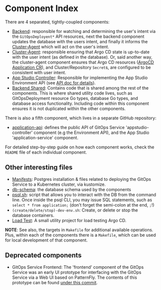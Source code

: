 # Component Index

There are 4 separated, tightly-coupled components:

- [Backend]: responsible for watching and determining the user's intent via the `GitOpsDeployent*` API resources, next the backend component updates the database with the users intent, and finally it informs the [Cluster-Agent] which will act on the user's intent.
- [Cluster-Agent]: responsible ensuring that Argo CD state is up-to-date with the user intent (as defined in the database). Or, said another way, the cluster-agent component ensures that Argo CD resources ([ArgoCD Application CR]), and Cluster/Repository `Secret`s, are configured to be consistent with user intent.
- [App Studio Controller]: Responsible for implementing the App Studio Environment API (see [API doc for details](api.md)).
- [Backend Shared]: Contains code that is shared among the rest of the components. This is where shared utility code lives, such as GitOpsDeployment resource Go types, database Go types, and database access functionality. Including code within this component ensures it is not duplicated within the other components.

There is also a fifth component, which lives in a separate GitHub repository:

- [application-api]: defines the public API of GitOps Service 'appstudio-controller' component (e.g the Environment API), and the App Studio 'application-service' component.

For detailed step-by-step guide on how each component works, check the `README` file of each individual component.

## Other interesting files

- [Manifests]: Postgres installation & files related to deploying the GitOps Service to a Kubernetes cluster, via kustomize.
- [db-schema]: the database schema used by the components
- [psql.sh]: script that allows you to interact with the DB from the command line. Once inside the psql CLI, you may issue SQL statements, such as `select * from application;` (don't forget the semi-colon at the end, `;`!)
- `(create/delete/stop)-dev-env.sh`: Create, or delete or stop the database containers.
- [Load Test]: A small utility project for load testing Argo CD.

**NOTE**: See also, the targets in `Makefile` for additional available operations.
Plus, within each of the components there is a `Makefile`, which can be used for local development of that component.

## Deprecated components

- GitOps Service Frontend: The 'frontend' component of the GitOps Service was an early UI prototype for interfacing with the GitOps Service via a Web UI based on PatternFly. The contents of this prototype can be found [under this commit](https://github.com/redhat-appstudio/managed-gitops/tree/52696fbb48070bf43170687a6a775ff80dfb13be/frontend).

[application-api]: https://github.com/github.com/konflux-ci/application-api/
[App Studio Controller]: https://github.com/redhat-appstudio/managed-gitops/tree/main/appstudio-controller
[App Studio Shared]: https://github.com/redhat-appstudio/managed-gitops/tree/main/appstudio-shared
[Backend Shared]: https://github.com/redhat-appstudio/managed-gitops/tree/main/backend-shared
[Backend]: https://github.com/redhat-appstudio/managed-gitops/tree/main/backend
[Cluster-Agent]: https://github.com/redhat-appstudio/managed-gitops/tree/main/cluster-agent
[Frontend]: https://github.com/redhat-appstudio/managed-gitops/tree/main/frontend
[Load Test]: https://github.com/redhat-appstudio/managed-gitops/tree/main/utilities/load-test
[Manifests]: https://github.com/redhat-appstudio/managed-gitops/tree/main/manifests
[KinD]: https://kind.sigs.k8s.io/docs/user/quick-start/
[k3s]: https://k3s.io/
[EventLoop]: https://github.com/redhat-appstudio/managed-gitops/tree/main/backend/eventloop
[ArgoCD Application CR]: https://argo-cd.readthedocs.io/en/stable/operator-manual/declarative-setup/
[Another Event-Loop]: https://github.com/redhat-appstudio/managed-gitops/blob/main/cluster-agent/controllers/managed-gitops/eventloop
[GitOps Operation Controller]: https://github.com/redhat-appstudio/managed-gitops/blob/main/cluster-agent/controllers/managed-gitops/operation_controller.go
[ArgoCD Application Controller]: https://github.com/redhat-appstudio/managed-gitops/blob/main/cluster-agent/controllers/argoproj.io/application_controller.go
[Docker]: https://www.docker.com/
[db-schema]: https://github.com/redhat-appstudio/managed-gitops/blob/main/db-schema.sql
[psql.sh]: https://github.com/redhat-appstudio/managed-gitops/blob/main/psql.sh
[Operation CRD]: https://github.com/redhat-appstudio/managed-gitops/blob/main/backend-shared/config/crd/bases/managed-gitops.redhat.com_operations.yaml
[routes]: https://github.com/redhat-appstudio/managed-gitops/tree/main/backend/routes
[Design]: https://docs.google.com/document/d/1e1UwCbwK-Ew5ODWedqp_jZmhiZzYWaxEvIL-tqebMzo/edit#heading=h.s0hdo22ap5cp
